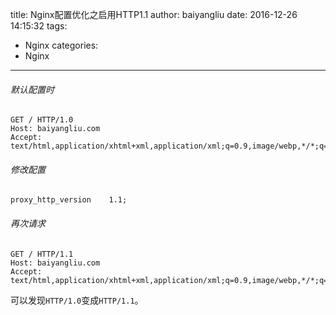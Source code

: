 title: Nginx配置优化之启用HTTP1.1
author: baiyangliu
date: 2016-12-26 14:15:32
tags:
- Nginx
categories:
- Nginx
---
###### 默认配置时
```
GET / HTTP/1.0
Host: baiyangliu.com
Accept: text/html,application/xhtml+xml,application/xml;q=0.9,image/webp,*/*;q=0.8
```
###### 修改配置
``` shell
proxy_http_version    1.1;
```
###### 再次请求
```
GET / HTTP/1.1
Host: baiyangliu.com
Accept: text/html,application/xhtml+xml,application/xml;q=0.9,image/webp,*/*;q=0.8
```

可以发现`HTTP/1.0`变成`HTTP/1.1`。